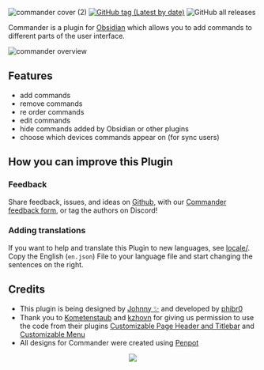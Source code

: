 ![commander cover (2)](https://user-images.githubusercontent.com/46250921/177593526-5ac7c990-adf0-4be0-990f-401cf44368b0.svg)
[![GitHub tag (Latest by date)](https://img.shields.io/github/v/tag/phibr0/obsidian-commander)](https://github.com/phibr0/obsidian-commander/releases) ![GitHub all releases](https://img.shields.io/github/downloads/phibr0/obsidian-commander/total)

Commander is a plugin for [Obsidian](https://obsidian.md) which allows you to add commands to different parts of the user interface.

![commander overview](https://user-images.githubusercontent.com/46250921/177593938-2c3aae81-1bf6-45df-b06a-e51a8b4e4a0e.svg)

## Features
- add commands
- remove commands
- re order commands
- edit commands
- hide commands added by Obsidian or other plugins	
- choose which devices commands appear on (for sync users)


## How you can improve this Plugin

### Feedback
Share feedback, issues, and ideas on [Github](https://github.com/phibr0/obsidian-commander), with our [Commander feedback form](https://forms.gle/hPjn61G9bqqFb3256), or tag the authors on Discord!

### Adding translations

If you want to help and translate this Plugin to new languages, see [locale/](https://github.com/phibr0/obsidian-commander/tree/main/locale). Copy the English (`en.json`) File to your language file and start changing the sentences on the right.


## Credits
- This plugin is being designed by [Johnny ✨](https://github.com/jsmorabito) and developed by [phibr0](https://github.com/phibr0)
- Thank you to [Kometenstaub](https://github.com/kometenstaub) and [kzhovn](https://github.com/kzhovn/) for giving us permission to use the code from their plugins [Customizable Page Header and Titlebar](https://github.com/kometenstaub/customizable-page-header-buttons) and [Customizable Menu](https://github.com/kzhovn/obsidian-customizable-menu) 
- All designs for Commander were created using [Penpot](https://penpot.app)


<p align="center">
<img src="https://cdn.discordapp.com/attachments/963246102008700958/982483670201929768/obsidian_commander_logo_svg.svg">
</p>
